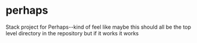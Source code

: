 # perhaps

Stack project for Perhaps--kind of feel like maybe this should all be the top level directory in the repository but if it works it works